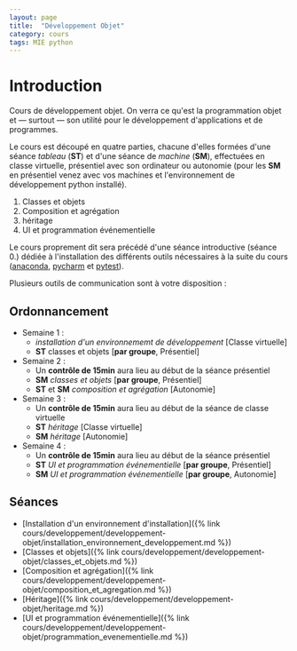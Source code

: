 ```yaml
---
layout: page
title:  "Développement Objet"
category: cours
tags: MIE python
---
```


# Introduction

Cours de développement objet. On verra ce qu'est la programmation objet et — surtout — son utilité pour le développement d'applications et de programmes.

Le cours est découpé en quatre parties, chacune d'elles formées d'une séance *tableau* (**ST**) et d'une séance de *machine* (**SM**), effectuées en classe virtuelle, présentiel avec son ordinateur ou autonomie (pour les **SM** en présentiel venez avec vos machines et l'environnement de développement python installé).

  1. Classes et objets
  2. Composition et agrégation
  3. héritage
  4. UI et programmation événementielle
  
  Le cours proprement dit sera précédé d'une séance introductive (séance 0.) dédiée à l'installation des différents outils nécessaires à la suite du cours ([anaconda](https://www.anaconda.com/), [pycharm](https://www.jetbrains.com/pycharm/) et [pytest](https://docs.pytest.org/en/stable/)).


Plusieurs outils de communication sont à votre disposition : 

  
## Ordonnancement

  - Semaine 1 :
    - *installation d'un environnememt de développement* [Classe virtuelle]
    - **ST** classes et objets [**par groupe**, Présentiel]
  - Semaine 2 :
    - Un **contrôle de 15min** aura lieu au début de la séance présentiel
    - **SM** *classes et objets* [**par groupe**, Présentiel]
    - **ST** et **SM** *composition et agrégation* [Autonomie]
  - Semaine 3 : 
    - Un **contrôle de 15min** aura lieu au début de la séance de classe virtuelle
    - **ST** *héritage* [Classe virtuelle]
    - **SM** *héritage* [Autonomie]
  - Semaine 4 :
    - Un **contrôle de 15min** aura lieu au début de la séance présentiel
    - **ST** *UI et programmation événementielle* [**par groupe**, Présentiel]
    - **SM** *UI et programmation événementielle* [**par groupe**, Autonomie]
    
  
## Séances

  - [Installation d'un environnement d'installation]({% link cours/developpement/developpement-objet/installation_environnement_developpement.md %})
  - [Classes et objets]({% link cours/developpement/developpement-objet/classes_et_objets.md %})
  - [Composition et agrégation]({% link cours/developpement/developpement-objet/composition_et_agregation.md %})
  - [Héritage]({% link cours/developpement/developpement-objet/heritage.md %})
  - [UI et programmation événementielle]({% link cours/developpement/developpement-objet/programmation_evenementielle.md %})
  